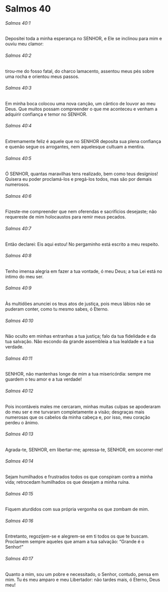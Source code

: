 # Salmos 40

###### Salmos 40:1

Depositei toda a minha esperança no SENHOR, e Ele se inclinou para mim e ouviu meu clamor:

###### Salmos 40:2

tirou-me do fosso fatal, do charco lamacento, assentou meus pés sobre uma rocha e orientou meus passos.

###### Salmos 40:3

Em minha boca colocou uma nova canção, um cântico de louvor ao meu Deus. Que muitos possam compreender o que me aconteceu e venham a adquirir confiança e temor no SENHOR.

###### Salmos 40:4

Extremamente feliz é aquele que no SENHOR deposita sua plena confiança e quenão segue os arrogantes, nem aquelesque cultuam a mentira.

###### Salmos 40:5

Ó SENHOR, quantas maravilhas tens realizado, bem como teus desígnios! Quisera eu poder proclamá-los e pregá-los todos, mas são por demais numerosos.

###### Salmos 40:6

Fizeste-me compreender que nem oferendas e sacrifícios desejaste; não requereste de mim holocaustos para remir meus pecados.

###### Salmos 40:7

Então declarei: Eis aqui estou! No pergaminho está escrito a meu respeito.

###### Salmos 40:8

Tenho imensa alegria em fazer a tua vontade, ó meu Deus; a tua Lei está no íntimo do meu ser.

###### Salmos 40:9

Às multidões anunciei os teus atos de justiça, pois meus lábios não se puderam conter, como tu mesmo sabes, ó Eterno.

###### Salmos 40:10

Não oculto em minhas entranhas a tua justiça; falo da tua fidelidade e da tua salvação. Não escondo da grande assembleia a tua lealdade e a tua verdade.

###### Salmos 40:11

SENHOR, não mantenhas longe de mim a tua misericórdia: sempre me guardem o teu amor e a tua verdade!

###### Salmos 40:12

Pois incontáveis males me cercaram, minhas muitas culpas se apoderaram do meu ser e me turvaram completamente a visão; desgraças mais numerosas que os cabelos da minha cabeça e, por isso, meu coração perdeu o ânimo.

###### Salmos 40:13

Agrada-te, SENHOR, em libertar-me; apressa-te, SENHOR, em socorrer-me!

###### Salmos 40:14

Sejam humilhados e frustrados todos os que conspiram contra a minha vida; retrocedam humilhados os que desejam a minha ruína.

###### Salmos 40:15

Fiquem aturdidos com sua própria vergonha os que zombam de mim.

###### Salmos 40:16

Entretanto, regozijem-se e alegrem-se em ti todos os que te buscam. Proclamem sempre aqueles que amam a tua salvação: “Grande é o Senhor!”

###### Salmos 40:17

Quanto a mim, sou um pobre e necessitado, o Senhor, contudo, pensa em mim. Tu és meu amparo e meu Libertador: não tardes mais, ó Eterno, Deus meu!

